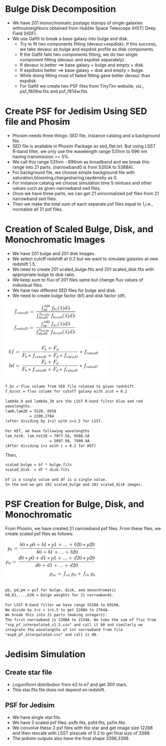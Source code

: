 # Bulge Disk Decomposition
- We have 201 monochromatic postage stamps of single galaxies withoutneighbors obtained from Hubble Space Telescope (HST) Deep Field (HDF).
- We use Galfit to break a base galaxy into bulge and disk.
  + Try to fit two components fitting (devauc+expdisk). If this success, we take devauc as bulge and expdisk profile as disk components.
  + If the Galfit fails two components fitting, we do two single component fitting (devauc and expdisk separately).
  + If devauc is better ==> base galaxy = bulge and empty = disk.
  + If expdiskis better ==> base galaxy = disk and empty = bulge.
  + While doing fitting most of failed fitting gave better devauc than expdisk.
  + For Galfit we create two PSF files from TinyTim website, viz., psf\_f606w.fits and psf\_f814w.fits.

# Create PSF for Jedisim Using SED file and Phosim
+ Phosim needs three things: SED file, instance catalog and a background file.
+ SED file is available in Phosim Package as sed\_flat.txt. But using LSST R-band filter, we only use the wavelength range 531nm to 696 nm having transmission >= 5%.
+ We call this range 531nm - 696nm as broadband and we break this range into 21 parts. (narrowband0 is from 5310A to 5388A).
+ For background file, we choose simple background file with saturation,blooming,chargesharing,raydensity as 0.
+ For instance catalog we choose simulation time 5 mintues and other values such as given narrowband sed files.
+ Once we have three parts, we can get 21 unnormalized psf files from 21 narrowband sed files.
+ Then we make the total sum of each separate psf files equal to 1,i.e., normalize all 21 psf files.

#  Creation of Scaled Bulge, Disk, and Monochromatic Images
- We have 201 bulge and 201 disk images.
- We select cutoff redshift at 0.2 but we want to simulate galaxies at new redshift 1.5.
- We need to create 201 scaled\_bulge.fits and 201 scaled\_disk.fits with appropriate bulge to disk ratio.
- We keep sum to flux of 201 files same but change flux values of individual files.
- We have two different SED files for bulge and disk.
- We need to create bulge factor (bf) and disk factor (df).

![](images/f_ratio.png)
![](images/bf_df.png)
```
f_bz = flux column from SED file related to given redshift
f_bzcut = flux column for cutoff galaxy with zcut = 0.2

lambda_0 and lambda_20 are the LSST R-band filter blue and red wavelengths.
lam0,lam20 = 5520, 6910
           = 2208,2764
(after dividing by 1+z) with z=1.5 for LSST.

For HST, we have following wavelengths
lam_hst0, lam_hst20 = 7077.5A, 9588.5A
                    = 5897.9A, 7990.4A
(After dividing 1+z with z = 0.2 for HST)
```

Then,
```
scaled_bulge = bf * bulge.fits
scaled_disk  = df * disk.fits

bf is a single value and df is a single value.
In the end we get 201 scaled_bulge and 201 scaled_disk images.
```

# PSF Creation for Bulge, Disk, and Monochromatic
From Phosim, we have created 21 narrowband psf files.
From these files, we create scaled psf files as follows:
![](images/pb_pd.png)
```
pb, pd,pm = psf for bulge, disk, and monochromatic
b0,b1,...,b20 = bulge weights for 21 narrowbands.

For LSST R-band filter we have range 5520A to 6910A.
We divide by 1+z = 1+1.5 to get 2208A to 2764A.
We break this into 21 parts (making integers).
The first narrowband is 2208A to 2234A. We take the sum of flux from "ssp_pf_interpolated_z1.5.csv" and call it b0 and similarly we integrate the wavelengths of 1st narrowband from file "exp9_pf_interpolated.csv" and call it d0.
```

# Jedisim Simulation
## Create star file
- Loguniform distribution from e3 to e7 and get 300 stars.
- This star.fits file does not depend on redshift.
## PSF for Jedisim
- We have single star.fits.
- We have 3 scaled psf files: psfb.fits, psfd.fits, psfm.fits.
- We convolve these 3 psf files with the star and get image size 12288 and then rescale with LSST pixscale of 0.2 to get final size of 3398.
- The jedisim outputs also have the final shape 3398,3398.


